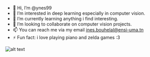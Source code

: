 - 👋 Hi, I’m @ynes99
- 👀 I’m interested in deep learning especially in computer vision.
- 🌱 I’m currently learning anything i find interesting.
- 💞️ I’m looking to collaborate on computer vision projects.
- 📫 You can reach me via my email ines.bouhelal@ensi-uma.tn
- ⚡ Fun fact: i love playing piano and zelda games :3
<!---
ynes99/ynes99 is a ✨ special ✨ repository because its `README.md` (this file) appears on your GitHub profile.
You can click the Preview link to take a look at your changes.
--->


![alt text](https://logos-world.net/wp-content/uploads/2021/10/Python-Symbol.png)


